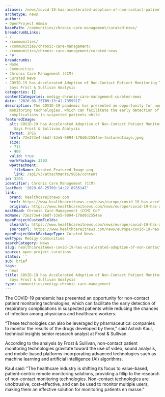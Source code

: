 ```yaml
---
aliases: /news/covid-19-has-accelerated-adoption-of-non-contact-patient-monitoring-technology-says-frost-sullivan-analysis
archetype: news
author:
- OpenProject Admin
basePath: /communities/chronic-care-management/curated-news/
breadcrumbLinks:
- /
- /communities/
- /communities/chronic-care-management/
- /communities/chronic-care-management/curated-news
- '#'
breadcrumbs:
- Home
- Communities
- Chronic Care Management (CCM)
- Curated News
- COVID-19 has Accelerated Adoption of Non-Contact Patient Monitoring Technology,
  Says Frost & Sullivan Analysis
categories: []
contentCategories: medigy-chronic-care-management-curated-news
date: '2020-08-25T09:13:41.735991Z'
description: The COVID-19 pandemic has presented an opportunity for non-contact patient
  monitoring technologies, which can facilitate the early detection of respiratory
  complications in suspected patients while
featuredImage:
  alt: COVID-19 has Accelerated Adoption of Non-Contact Patient Monitoring Technology,
    Says Frost & Sullivan Analysis
  format: JPEG
  href: 72e273e4-5bdf-53e5-9894-178d0d2554ae-featuredImage.jpeg
  size:
  - 712
  - 400
  valid: true
  workPackage: 3203
  wpAttachment:
    fileName: Curated_Featured_Image.png
    link: /api/v3/attachments/9056/content
id: 3203
identifier: Chronic Care Management (CCM)
lastMod: '2020-08-25T09:14:22.893514Z'
link:
  brand: healthcareitnews.com
  href: https://www.healthcareitnews.com/news/europe/covid-19-has-accelerated-adoption-non-contact-patient-monitoring-technology-says-frost
  original: https://www.healthcareitnews.com/news/europe/covid-19-has-accelerated-adoption-non-contact-patient-monitoring-technology-says-frost
mastHead: Chronic Care Management (CCM) CoP
mdName: 72e273e4-5bdf-53e5-9894-178d0d2554ae
openProjectCustomFields:
  cleanUrl: https://www.healthcareitnews.com/news/europe/covid-19-has-accelerated-adoption-non-contact-patient-monitoring-technology-says-frost
  sourceUrl: https://www.healthcareitnews.com/news/europe/covid-19-has-accelerated-adoption-non-contact-patient-monitoring-technology-says-frost
openProjectWorkPackageType: Curated News
owlType: Medigy Communities
searchCategory: News
slug: healthcareitnews-covid-19-has-accelerated-adoption-of-non-contact-patient-monitoring-technology-says-frost-sullivan-analysis
source: open-project-curations
status: ''
sub: brief
tags:
- news
title: COVID-19 has Accelerated Adoption of Non-Contact Patient Monitoring Technology,
  Says Frost & Sullivan Analysis
type: communities/medigy-chronic-care-management
---
```


The COVID-19 pandemic has presented an opportunity for non-contact patient monitoring technologies, which can facilitate the early detection of respiratory complications in suspected patients while reducing the chances of infection among physicians and healthcare workers.

“These technologies can also be leveraged by pharmaceutical companies to monitor the results of the drugs developed by them," said Ashish Kaul, technical insights senior research analyst at Frost & Sullivan.

According to the analysis by Frost & Sullivan, non-contact patient monitoring technologies gravitate toward the use of video, sound analysis, and mobile-based platforms incorporating advanced technologies such as machine learning and artificial intelligence (AI) algorithms.

Kaul said: "The healthcare industry is shifting its focus to value-based, patient-centric remote monitoring solutions, providing a fillip to the research of non-contact monitoring technologies. Non-contact technologies are unobtrusive, cost-effective, and can be used to monitor multiple users, making them an effective solution for monitoring patients en masse.”